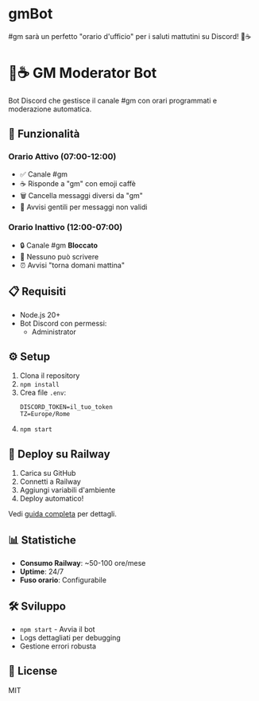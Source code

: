 # gmBot
#gm sarà un perfetto "orario d'ufficio" per i saluti mattutini su Discord! 🌅☕

# 🌅☕ GM Moderator Bot

Bot Discord che gestisce il canale #gm con orari programmati e moderazione automatica.

## 🚀 Funzionalità

### Orario Attivo (07:00-12:00)
- ✅ Canale #gm 
- ☕ Risponde a "gm" con emoji caffè  
- 🗑️ Cancella messaggi diversi da "gm"
- 💬 Avvisi gentili per messaggi non validi

### Orario Inattivo (12:00-07:00) 
- 🔒 Canale #gm **Bloccato**
- 🚫 Nessuno può scrivere
- ⏰ Avvisi "torna domani mattina"

## 📋 Requisiti

- Node.js 20+
- Bot Discord con permessi:
  - Administrator

## ⚙️ Setup

1. Clona il repository
2. `npm install`
3. Crea file `.env`:
   ```
   DISCORD_TOKEN=il_tuo_token
   TZ=Europe/Rome
   ```
4. `npm start`

## 🚀 Deploy su Railway

1. Carica su GitHub
2. Connetti a Railway
3. Aggiungi variabili d'ambiente
4. Deploy automatico!

Vedi [guida completa](./DEPLOY.md) per dettagli.

## 📊 Statistiche

- **Consumo Railway**: ~50-100 ore/mese
- **Uptime**: 24/7 
- **Fuso orario**: Configurabile

## 🛠️ Sviluppo

- `npm start` - Avvia il bot
- Logs dettagliati per debugging
- Gestione errori robusta

## 📝 License

MIT
